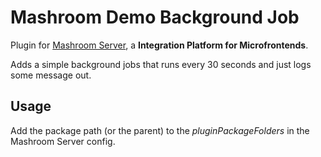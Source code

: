 
# Mashroom Demo Background Job

Plugin for [Mashroom Server](https://www.mashroom-server.com), a **Integration Platform for Microfrontends**.

Adds a simple background jobs that runs every 30 seconds and just logs some message out.

## Usage

Add the package path (or the parent) to the *pluginPackageFolders* in the Mashroom Server config.
